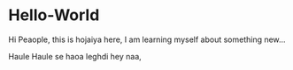 # Hello-World

Hi Peaople,
this is hojaiya here,
I am learning myself about something new...

Haule Haule se haoa leghdi hey naa,
